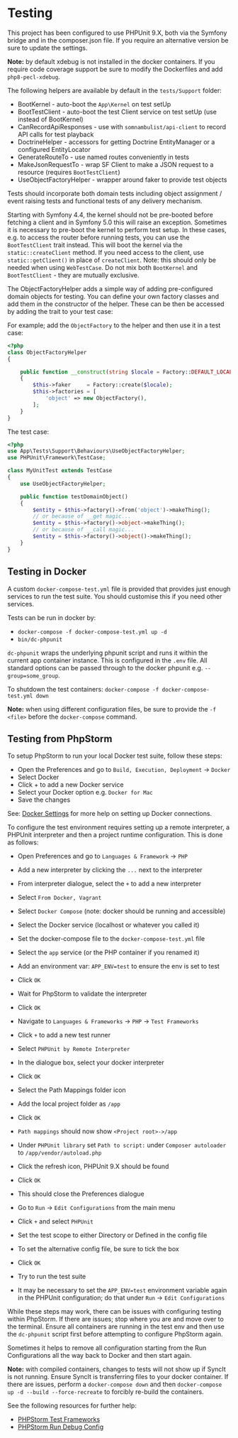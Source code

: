 # Testing

This project has been configured to use PHPUnit 9.X, both via the Symfony bridge and in the
composer.json file. If you require an alternative version be sure to update the settings. 

__Note:__ by default xdebug is not installed in the docker containers. If you require code
coverage support be sure to modify the Dockerfiles and add `php8-pecl-xdebug`.

The following helpers are available by default in the `tests/Support` folder:

 * BootKernel - auto-boot the `App\Kernel` on test setUp
 * BootTestClient - auto-boot the test Client service on test setUp (use instead of BootKernel)
 * CanRecordApiResponses - use with `somnambulist/api-client` to record API calls for test playback
 * DoctrineHelper - accessors for getting Doctrine EntityManager or a configured EntityLocator
 * GenerateRouteTo - use named routes conveniently in tests
 * MakeJsonRequestTo - wrap SF Client to make a JSON request to a resource (requires `BootTestClient`)
 * UseObjectFactoryHelper - wrapper around faker to provide test objects

Tests should incorporate both domain tests including object assignment / event raising tests
and functional tests of any delivery mechanism.

Starting with Symfony 4.4, the kernel should not be pre-booted before fetching a client and in
Symfony 5.0 this will raise an exception. Sometimes it is necessary to pre-boot the kernel to
perform test setup. In these cases, e.g. to access the router before running tests, you can
use the `BootTestClient` trait instead. This will boot the kernel via the `static::createClient`
method. If you need access to the client, use `static::getClient()` in place of `createClient`.
Note: this should only be needed when using `WebTestCase`. Do not mix both `BootKernel` and
`BootTestClient` - they are mutually exclusive.

The ObjectFactoryHelper adds a simple way of adding pre-configured domain objects for testing.
You can define your own factory classes and add them in the constructor of the helper. These
can be then be accessed by adding the trait to your test case:

For example; add the `ObjectFactory` to the helper and then use it in a test case:

```php
<?php
class ObjectFactoryHelper
{

    public function __construct(string $locale = Factory::DEFAULT_LOCALE)
    {
        $this->faker     = Factory::create($locale);
        $this->factories = [
            'object' => new ObjectFactory(),
        ];
    }
}
```

The test case:
```php
<?php
use App\Tests\Support\Behaviours\UseObjectFactoryHelper;
use PHPUnit\Framework\TestCase;

class MyUnitTest extends TestCase
{
    use UseObjectFactoryHelper;

    public function testDomainObject()
    {
        $entity = $this->factory()->from('object')->makeThing();
        // or because of __get magic...
        $entity = $this->factory()->object->makeThing();
        // or because of __call magic...
        $entity = $this->factory()->object()->makeThing();
    }
}
```

## Testing in Docker

A custom `docker-compose-test.yml` file is provided that provides just enough services to run
the test suite. You should customise this if you need other services.

Tests can be run in docker by:

 * `docker-compose -f docker-compose-test.yml up -d`
 * `bin/dc-phpunit`

`dc-phpunit` wraps the underlying phpunit script and runs it within the current app container
instance. This is configured in the `.env` file. All standard options can be passed through
to the docker phpunit e.g. `--group=some_group`.

To shutdown the test containers: `docker-compose -f docker-compose-test.yml down`

__Note:__ when using different configuration files, be sure to provide the `-f <file>` before
the `docker-compose` command.

## Testing from PhpStorm

To setup PhpStorm to run your local Docker test suite, follow these steps:

 * Open the Preferences and go to `Build, Execution, Deployment` -> `Docker`
 * Select Docker
 * Click + to add a new Docker service
 * Select your Docker option e.g. `Docker for Mac`
 * Save the changes

See: [Docker Settings](https://www.jetbrains.com/help/phpstorm/2021.1/docker-connection-settings.html)
for more help on setting up Docker connections.

To configure the test environment requires setting up a remote interpreter, a PHPUnit interpreter and then a
project runtime configuration. This is done as follows:

 * Open Preferences and go to `Languages & Framework` -> `PHP`
 * Add a new interpreter by clicking the `...` next to the interpreter
 * From interpreter dialogue, select the `+` to add a new interpreter
 * Select `From Docker, Vagrant`
 * Select `Docker Compose` (note: docker should be running and accessible)
 * Select the Docker service (localhost or whatever you called it)
 * Set the docker-compose file to the `docker-compose-test.yml` file
 * Select the `app` service (or the PHP container if you renamed it)
 * Add an environment var: `APP_ENV=test` to ensure the env is set to test
 * Click `OK`
 * Wait for PhpStorm to validate the interpreter
 * Click `OK`

 * Navigate to `Languages & Frameworks` -> `PHP` -> `Test Frameworks`
 * Click `+` to add a new test runner
 * Select `PHPUnit by Remote Interpreter`
 * In the dialogue box, select your docker interpreter
 * Click `OK`
 * Select the Path Mappings folder icon
 * Add the local project folder as `/app`
 * Click `OK`
 * `Path mappings` should now show `<Project root>->/app`
 * Under `PHPUnit library` set `Path to script:` under `Composer autoloader` to `/app/vendor/autoload.php`
 * Click the refresh icon, PHPUnit 9.X should be found
 * Click `OK`
 * This should close the Preferences dialogue

 * Go to `Run` -> `Edit Configurations` from the main menu
 * Click `+` and select `PHPUnit`
 * Set the test scope to either Directory or Defined in the config file
 * To set the alternative config file, be sure to tick the box
 * Click `OK`
 * Try to run the test suite
 * It may be necessary to set the `APP_ENV=test` environment variable again in the PHPUnit configuration;
   do that under `Run` -> `Edit Configurations` 

While these steps may work, there can be issues with configuring testing within PhpStorm. If there are
issues; stop where you are and move over to the terminal. Ensure all containers are running in the test
env and then use the `dc-phpunit` script first before attempting to configure PhpStorm again.

Sometimes it helps to remove all configuration starting from the Run Configurations all the way back to
Docker and then start again.

__Note:__ with compiled containers, changes to tests will not show up if SyncIt is not running. Ensure
SyncIt is transferring files to your docker container. If there are issues, perform a `docker-compose down`
and then `docker-compose up -d --build --force-recreate` to forcibly re-build the containers.

See the following resources for further help:

 * [PHPStorm Test Frameworks](https://www.jetbrains.com/help/phpstorm/2021.1/php-test-frameworks.html#PHP_test_frameworks_PHPUnit)
 * [PHPStorm Run Debug Config](https://www.jetbrains.com/help/phpstorm/2021.1/run-debug-configuration-phpunit.html)
